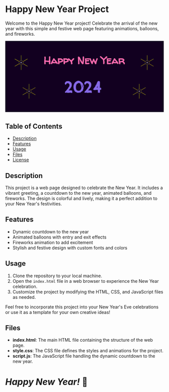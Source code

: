 # Happy New Year Project

Welcome to the Happy New Year project! Celebrate the arrival of the new year with this simple and festive web page featuring animations, balloons, and fireworks.

![Screenshot](/Assist/screenshot.png)

## Table of Contents

- [Description](#description)
- [Features](#features)
- [Usage](#usage)
- [Files](#files)
- [License](#license)

## Description

This project is a web page designed to celebrate the New Year. It includes a vibrant greeting, a countdown to the new year, animated balloons, and fireworks. The design is colorful and lively, making it a perfect addition to your New Year's festivities.

## Features

- Dynamic countdown to the new year
- Animated balloons with entry and exit effects
- Fireworks animation to add excitement
- Stylish and festive design with custom fonts and colors

## Usage

1. Clone the repository to your local machine.
2. Open the `index.html` file in a web browser to experience the New Year celebration.
3. Customize the project by modifying the HTML, CSS, and JavaScript files as needed.

Feel free to incorporate this project into your New Year's Eve celebrations or use it as a template for your own creative ideas!

## Files

- **index.html**: The main HTML file containing the structure of the web page.
- **style.css**: The CSS file defines the styles and animations for the project.
- **script.js**: The JavaScript file handling the dynamic countdown to the new year.



# *Happy New Year!* 🎉
